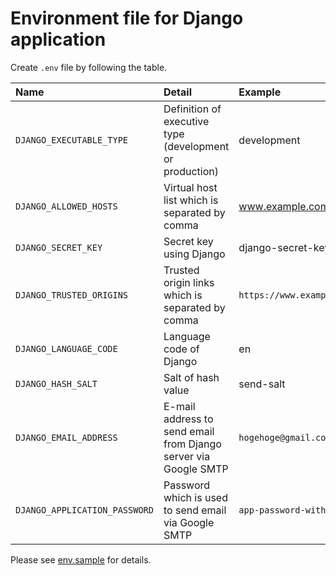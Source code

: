 # Environment file for Django application
Create `.env` file by following the table.

| Name | Detail | Example |
| :---- |  :---- |  :---- |
| `DJANGO_EXECUTABLE_TYPE` | Definition of executive type (development or production) | development |
| `DJANGO_ALLOWED_HOSTS` | Virtual host list which is separated by comma | www.example.com,localhost |
| `DJANGO_SECRET_KEY` | Secret key using Django | django-secret-key |
| `DJANGO_TRUSTED_ORIGINS` | Trusted origin links which is separated by comma | `https://www.example.com,http://localhost,https://localhost:8443` |
| `DJANGO_LANGUAGE_CODE` | Language code of Django | en |
| `DJANGO_HASH_SALT` | Salt of hash value | send-salt |
| `DJANGO_EMAIL_ADDRESS` | E-mail address to send email from Django server via Google SMTP | `hogehoge@gmail.com` |
| `DJANGO_APPLICATION_PASSWORD` | Password which is used to send email via Google SMTP | `app-password-with-16-digit` |

Please see [env.sample](./env.sample) for details.